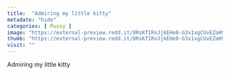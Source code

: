 ```yaml
---
title:  "Admiring my little kitty"
metadate: "hide"
categories: [ Pussy ]
image: "https://external-preview.redd.it/8RsKfIRnJjkEHe8-G3x1xgCUvEZaH9y_tszdyXoPHdE.jpg?auto=webp&s=27cd8a64bea8e992c2cb4c578eea2aa5973dad9b"
thumb: "https://external-preview.redd.it/8RsKfIRnJjkEHe8-G3x1xgCUvEZaH9y_tszdyXoPHdE.jpg?width=1080&crop=smart&auto=webp&s=cf7d679fa6311037c7b57cb8aa9aa5ddca2da467"
visit: ""
---
```

Admiring my little kitty
